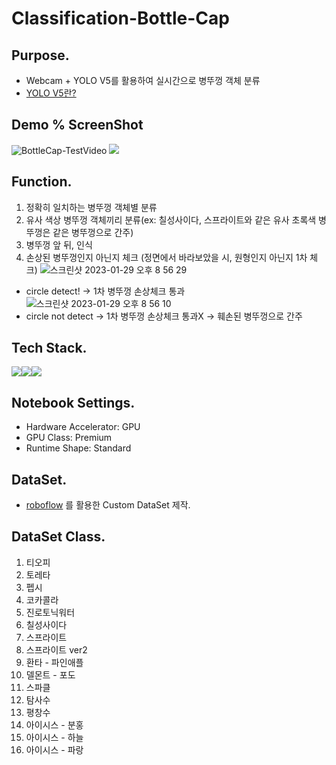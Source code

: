 # Classification-Bottle-Cap
## Purpose.
- Webcam + YOLO V5를 활용하여 실시간으로 병뚜껑 객체 분류
- [YOLO V5란?](https://github.com/ultralytics/yolov5)

## Demo % ScreenShot
![BottleCap-TestVideo](https://user-images.githubusercontent.com/82144756/210784153-5bae305b-3c95-4ad6-a46f-779488c598ac.gif)
![](https://velog.velcdn.com/images/cosmos/post/1c356421-6e8e-4d1b-9322-0abf69421a2f/image.png)

## Function.
1. 정확히 일치하는 병뚜껑 객체별 분류
2. 유사 색상 병뚜껑 객체끼리 분류(ex: 칠성사이다, 스프라이트와 같은 유사 초록색 병뚜껑은 같은 병뚜껑으로 간주)
3. 병뚜껑 앞 뒤, 인식
4. 손상된 병뚜껑인지 아닌지 체크 (정면에서 바라보았을 시, 원형인지 아닌지 1차 체크)
![스크린샷 2023-01-29 오후 8 56 29](https://user-images.githubusercontent.com/82144756/215324469-719c2fba-fd06-47ed-b1df-805543f7eeaf.png)
- circle detect! -> 1차 병뚜껑 손상체크  통과
![스크린샷 2023-01-29 오후 8 56 10](https://user-images.githubusercontent.com/82144756/215324472-fb6cea28-91d8-49f6-9917-f512d859bbbe.png)
- circle not detect -> 1차 병뚜껑 손상체크 통과X -> 훼손된 병뚜껑으로 간주

## Tech Stack.
<img src="https://img.shields.io/badge/Python 3.8-3776AB?style=for-the-badge&logo=Python&logoColor=white"><img src="https://img.shields.io/badge/opencv-5C3EE8?style=for-the-badge&logo=opencv&logoColor=black"><img src="https://img.shields.io/badge/YOLO V5-00FFFF?style=for-the-badge&logo=YOLO&logoColor=black">

## Notebook Settings.
- Hardware Accelerator: GPU
- GPU Class: Premium
- Runtime Shape: Standard

## DataSet.
- [roboflow](https://roboflow.com/) 를 활용한 Custom DataSet 제작.

## DataSet Class.
1. 티오피
2. 토레타
3. 펩시
4. 코카콜라
5. 진로토닉워터
6. 칠성사이다
7. 스프라이트
8. 스프라이트 ver2
9. 환타 - 파인애플
10. 델몬트 - 포도
11. 스파클
12. 탐사수
13. 평창수
14. 아이시스 - 분홍
15. 아이시스 - 하늘
16. 아이시스 - 파랑